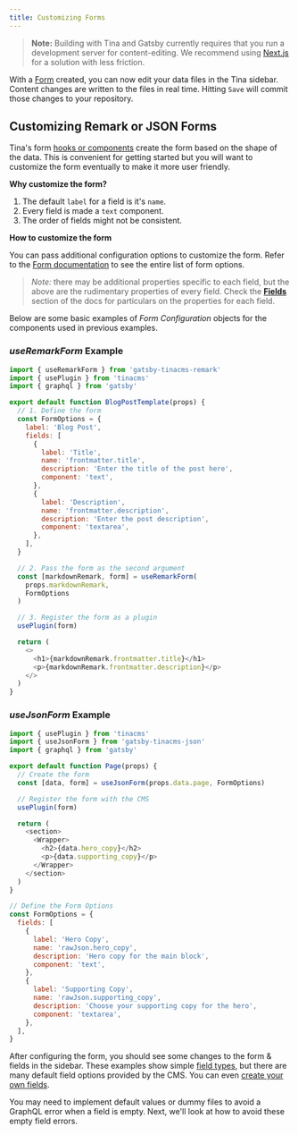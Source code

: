 ```yaml
---
title: Customizing Forms
---
```

> **Note:** Building with Tina and Gatsby currently requires that you run a development server for content-editing. We recommend using [Next.js](/docs/integrations/nextjs/) for a solution with less friction.

With a [Form](/docs/plugins/forms) created, you can now edit your data files in the Tina sidebar. Content changes are written to the files in real time. Hitting `Save` will commit those changes to your repository.

## Customizing Remark or JSON Forms

Tina's form [hooks or components](/guides/gatsby/git/create-remark-form) create the form based on the shape of the data. This is convenient for getting started but you will want to customize the form eventually to make it more user friendly.

**Why customize the form?**

1. The default `label` for a field is it's `name`.
2. Every field is made a `text` component.
3. The order of fields might not be consistent.

**How to customize the form**

You can pass additional configuration options to customize the form. Refer to the [Form documentation](/docs/plugins/forms#form-configuration) to see the entire list of form options.

> _Note:_ there may be additional properties specific to each field, but the above are the rudimentary properties of every field. Check the [**Fields**](/docs/plugins/fields) section of the docs for particulars on the properties for each field.

Below are some basic examples of _Form Configuration_ objects for the components used in previous examples.

### _useRemarkForm_ Example

```js
import { useRemarkForm } from 'gatsby-tinacms-remark'
import { usePlugin } from 'tinacms'
import { graphql } from 'gatsby'

export default function BlogPostTemplate(props) {
  // 1. Define the form
  const FormOptions = {
    label: 'Blog Post',
    fields: [
      {
        label: 'Title',
        name: 'frontmatter.title',
        description: 'Enter the title of the post here',
        component: 'text',
      },
      {
        label: 'Description',
        name: 'frontmatter.description',
        description: 'Enter the post description',
        component: 'textarea',
      },
    ],
  }

  // 2. Pass the form as the second argument
  const [markdownRemark, form] = useRemarkForm(
    props.markdownRemark,
    FormOptions
  )

  // 3. Register the form as a plugin
  usePlugin(form)

  return (
    <>
      <h1>{markdownRemark.frontmatter.title}</h1>
      <p>{markdownRemark.frontmatter.description}</p>
    </>
  )
}
```

### _useJsonForm_ Example

```js
import { usePlugin } from 'tinacms'
import { useJsonForm } from 'gatsby-tinacms-json'
import { graphql } from 'gatsby'

export default function Page(props) {
  // Create the form
  const [data, form] = useJsonForm(props.data.page, FormOptions)

  // Register the form with the CMS
  usePlugin(form)

  return (
    <section>
      <Wrapper>
        <h2>{data.hero_copy}</h2>
        <p>{data.supporting_copy}</p>
      </Wrapper>
    </section>
  )
}

// Define the Form Options
const FormOptions = {
  fields: [
    {
      label: 'Hero Copy',
      name: 'rawJson.hero_copy',
      description: 'Hero copy for the main block',
      component: 'text',
    },
    {
      label: 'Supporting Copy',
      name: 'rawJson.supporting_copy',
      description: 'Choose your supporting copy for the hero',
      component: 'textarea',
    },
  ],
}
```

After configuring the form, you should see some changes to the form & fields in the sidebar. These examples show simple [field types](https://tinacms.org/docs/plugins/fields), but there are many default field options provided by the CMS. You can even [create your own fields](https://tinacms.org/docs/plugins/fields/custom-fields).

You may need to implement default values or dummy files to avoid a GraphQL error when a field is empty. Next, we'll look at how to avoid these empty field errors.
